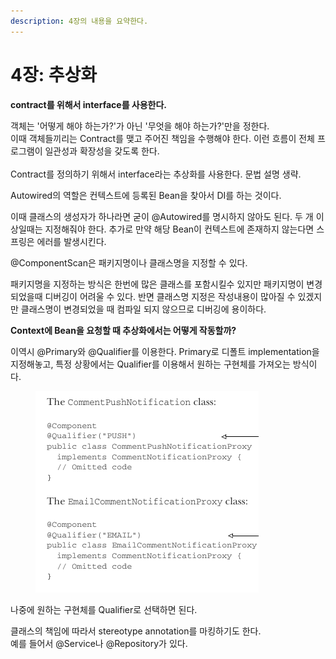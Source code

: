 ```yaml
---
description: 4장의 내용을 요약한다.
---
```


# 4장: 추상화

**contract를 위해서 interface를 사용한다.**

객체는 '어떻게 해야 하는가?'가 아닌 '무엇을 해야 하는가?'만을 정한다. \
이때 객체들끼리는 Contract를 맺고 주어진 책임을 수행해야 한다. 이런 흐름이 전체 프로그램이 일관성과 확장성을 갖도록 한다.\
\
Contract를 정의하기 위해서 interface라는 추상화를 사용한다. 문법 설명 생략.



Autowired의 역할은 컨텍스트에 등록된 Bean을 찾아서 DI를 하는 것이다.&#x20;

이때 클래스의 생성자가 하나라면 굳이 @Autowired를 명시하지 않아도 된다. 두 개 이상일때는 지정해줘야 한다. 추가로 만약 해당 Bean이 컨텍스트에 존재하지 않는다면 스프링은 에러를 발생시킨다.



@ComponentScan은 패키지명이나 클래스명을 지정할 수 있다.&#x20;

패키지명을 지정하는 방식은 한번에 많은 클래스를 포함시킬수 있지만 패키지명이 변경되었을때 디버깅이 어려울 수 있다. 반면 클래스명 지정은 작성내용이 많아질 수 있겠지만 클래스명이 변경되었을 때 컴파일 되지 않으므로 디버깅에 용이하다.



**Context에 Bean을 요청할 때 추상화에서는 어떻게 작동할까?**&#x20;

이역시 @Primary와 @Qualifier를 이용한다. Primary로 디폴트 implementation을 지정해놓고, 특정 상황에서는 Qualifier를 이용해서 원하는 구현체를 가져오는 방식이다.

<figure><img src="../../.gitbook/assets/image (2) (1) (1).png" alt=""><figcaption></figcaption></figure>

나중에 원하는 구현체를 Qualifier로 선택하면 된다.

클래스의 책임에 따라서 stereotype annotation를 마킹하기도 한다. \
예를 들어서 @Service나 @Repository가 있다.
